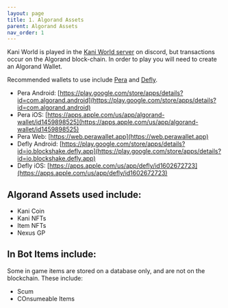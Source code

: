 ```yaml
---
layout: page
title: 1. Algorand Assets
parent: Algorand Assets
nav_order: 1
---
```


Kani World is played in the [Kani World server](https://discord.gg/Npybs2RTwV) on discord, 
but transactions occur on the Algorand block-chain. In order to play you will need to create
an Algorand Wallet.

Recommended wallets to use include [Pera](https://perawallet.app) and
   [Defly](https://defly.app/).
   - Pera Android: [https://play.google.com/store/apps/details?id=com.algorand.android](https://play.google.com/store/apps/details?id=com.algorand.android)
   - Pera iOS: [https://apps.apple.com/us/app/algorand-wallet/id1459898525](https://apps.apple.com/us/app/algorand-wallet/id1459898525)
   - Pera Web: [https://web.perawallet.app](https://web.perawallet.app)
   - Defly Android: [https://play.google.com/store/apps/details?id=io.blockshake.defly.app](https://play.google.com/store/apps/details?id=io.blockshake.defly.app)
   - Defly iOS: [https://apps.apple.com/us/app/defly/id1602672723](https://apps.apple.com/us/app/defly/id1602672723)

## Algorand Assets used include:
   - Kani Coin
   - Kani NFTs
   - Item NFTs
   - Nexus GP

## In Bot Items include:
Some in game items are stored on a database only, and are not on the blockchain. These include:
   - Scum
   - COnsumeable Items
